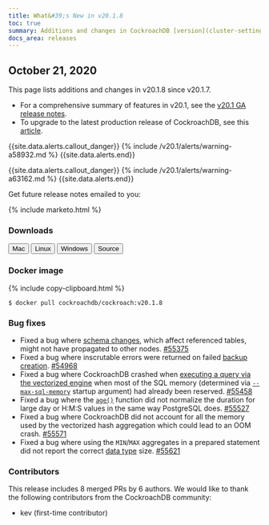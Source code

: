 ```yaml
---
title: What&#39;s New in v20.1.8
toc: true
summary: Additions and changes in CockroachDB [version](cluster-settings.html#setting-version) v20.1.8 since [version](cluster-settings.html#setting-version) v20.1.7
docs_area: releases 
---
```


## October 21, 2020

This page lists additions and changes in v20.1.8 since v20.1.7.

- For a comprehensive summary of features in v20.1, see the [v20.1 GA release notes](v20.1.0.html).
- To upgrade to the latest production release of CockroachDB, see this [article](../{{site.[version](cluster-settings.html#setting-version)s["stable"]}}/upgrade-cockroach-[version](cluster-settings.html#setting-version).html).

{{site.data.alerts.callout_danger}}
{% include /v20.1/alerts/warning-a58932.md %}
{{site.data.alerts.end}}

{{site.data.alerts.callout_danger}}
{% include /v20.1/alerts/warning-a63162.md %}
{{site.data.alerts.end}}

Get future release notes emailed to you:

{% include marketo.html %}

### Downloads

<div id="os-tabs" class="clearfix os-tabs_button-outline-primary">
    <a href="https://binaries.cockroachdb.com/cockroach-v20.1.8.darwin-10.9-amd64.tgz"><button id="mac" data-eventcategory="mac-binary-release-notes">Mac</button></a>
    <a href="https://binaries.cockroachdb.com/cockroach-v20.1.8.linux-amd64.tgz"><button id="linux" data-eventcategory="linux-binary-release-notes">Linux</button></a>
    <a href="https://binaries.cockroachdb.com/cockroach-v20.1.8.windows-6.2-amd64.zip"><button id="windows" data-eventcategory="windows-binary-release-notes">Windows</button></a>
    <a href="https://binaries.cockroachdb.com/cockroach-v20.1.8.src.tgz"><button id="source" data-eventcategory="source-release-notes">Source</button></a>
</div>

### Docker image

{% include copy-clipboard.html %}
~~~shell
$ docker pull cockroachdb/cockroach:v20.1.8
~~~

### Bug fixes

- Fixed a bug where [schema changes](../v20.1/online-schema-changes.html), which affect referenced tables, might not have propagated to other nodes. [#55375][#55375]
- Fixed a bug where inscrutable errors were returned on failed [backup creation](../v20.1/backup.html). [#54968][#54968]
- Fixed a bug where CockroachDB crashed when [executing a query via the vectorized engine](../v20.1/vectorized-execution.html) when most of the SQL memory (determined via [`--max-sql-memory`](../v20.1/cockroach-start.html#flags) startup argument) had already been reserved. [#55458][#55458]
- Fixed a bug where the [`age()`](../v20.1/functions-and-operators.html#date-and-time-functions) function did not normalize the duration for large day or H:M:S values in the same way PostgreSQL does. [#55527][#55527]
- Fixed a bug where CockroachDB did not account for all the memory used by the vectorized hash aggregation which could lead to an OOM crash. [#55571][#55571]
- Fixed a bug where using the `MIN`/`MAX` aggregates in a prepared statement did not report the correct [data type](../v20.1/data-types.html) size. [#55621][#55621]

### Contributors

This release includes 8 merged PRs by 6 authors.
We would like to thank the following contributors from the CockroachDB community:

- kev (first-time contributor)

[#54968]: https://github.com/cockroachdb/cockroach/pull/54968
[#55375]: https://github.com/cockroachdb/cockroach/pull/55375
[#55458]: https://github.com/cockroachdb/cockroach/pull/55458
[#55527]: https://github.com/cockroachdb/cockroach/pull/55527
[#55571]: https://github.com/cockroachdb/cockroach/pull/55571
[#55621]: https://github.com/cockroachdb/cockroach/pull/55621
